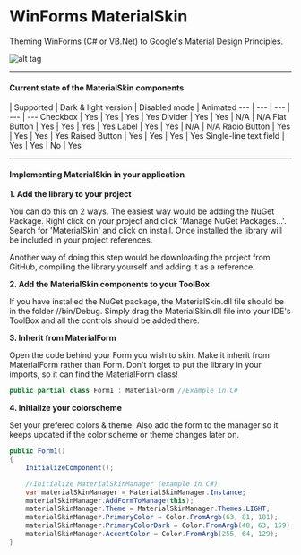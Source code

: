 WinForms MaterialSkin
=====================

Theming WinForms (C# or VB.Net) to Google's Material Design Principles.

![alt tag](http://i.imgur.com/f0QLfpa.gif)

---

#### Current state of the MaterialSkin components
 | Supported | Dark & light version | Disabled mode | Animated
--- | --- | --- | --- | ---
Checkbox | Yes | Yes | Yes | Yes 
Divider | Yes | Yes | N/A | N/A 
Flat Button | Yes | Yes | Yes | Yes 
Label | Yes | Yes | N/A | N/A
Radio Button | Yes | Yes | Yes | Yes
Raised Button | Yes | Yes | Yes | Yes 
Single-line text field | Yes | Yes | No | Yes

---

#### Implementing MaterialSkin in your application

**1. Add the library to your project**

  You can do this on 2 ways. The easiest way would be adding the NuGet Package. Right click on your project and click 'Manage NuGet Packages...'. Search for 'MaterialSkin' and click on install. Once installed the library will be included in your project references.
  
  Another way of doing this step would be downloading the project from GitHub, compiling the library yourself and adding it as a reference.
  
**2. Add the MaterialSkin components to your ToolBox**

  If you have installed the NuGet package, the MaterialSkin.dll file should be in the folder <Solution>/<Project>/bin/Debug. Simply drag the MaterialSkin.dll file into your IDE's ToolBox and all the controls should be added there.
  
**3. Inherit from MaterialForm**

  Open the code behind your Form you wish to skin. Make it inherit from MaterialForm rather than Form. Don't forget to put the library in your imports, so it can find the MaterialForm class!
  ```cs
  public partial class Form1 : MaterialForm //Example in C#
  ```
  
**4. Initialize your colorscheme**

  Set your prefered colors & theme. Also add the form to the manager so it keeps updated if the color scheme or theme changes later on.

  ```cs
  public Form1()
  {
      InitializeComponent();

      //Initialize MaterialSkinManager (example in C#)
      var materialSkinManager = MaterialSkinManager.Instance;
      materialSkinManager.AddFormToManage(this);
      materialSkinManager.Theme = MaterialSkinManager.Themes.LIGHT;
      materialSkinManager.PrimaryColor = Color.FromArgb(63, 81, 181);
      materialSkinManager.PrimaryColorDark = Color.FromArgb(48, 63, 159);
      materialSkinManager.AccentColor = Color.FromArgb(255, 64, 129);
  }
  ```
